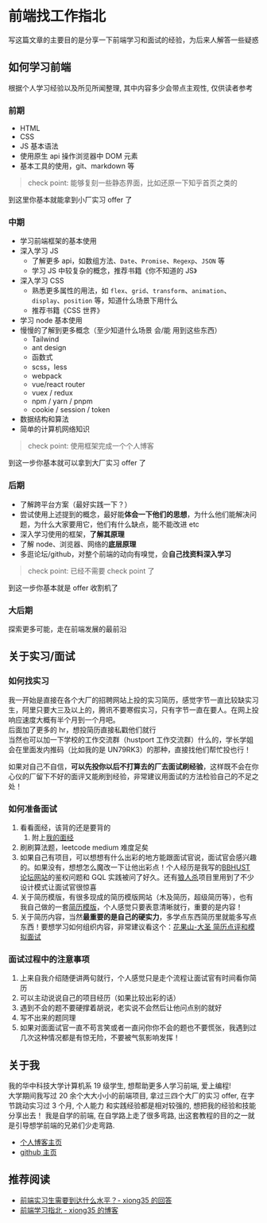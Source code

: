 # 前端找工作指北

写这篇文章的主要目的是分享一下前端学习和面试的经验，为后来人解答一些疑惑

## 如何学习前端

根据个人学习经验以及所见所闻整理, 其中内容多少会带点主观性, 仅供读者参考

### 前期

- HTML
- CSS
- JS 基本语法
- 使用原生 api 操作浏览器中 DOM 元素
- 基本工具的使用，git、markdown 等

> check point: 能够复刻一些静态界面，比如还原一下知乎首页之类的

到这里你基本就能拿到小厂实习 offer 了

### 中期

- 学习前端框架的基本使用
- 深入学习 JS
  - 了解更多 api，如数组方法、`Date`、`Promise`、`Regexp`、`JSON` 等
  - 学习 JS 中较复杂的概念，推荐书籍《你不知道的 JS》
- 深入学习 CSS
  - 熟悉更多属性的用法，如 `flex`、`grid`、`transform`、`animation`、`display`、`position` 等，知道什么场景下用什么
  - 推荐书籍《CSS 世界》
- 学习 node 基本使用
- 慢慢的了解到更多概念（至少知道什么场景 会/能 用到这些东西）
  - Tailwind
  - ant design
  - 函数式
  - scss，less
  - webpack
  - vue/react router
  - vuex / redux
  - npm / yarn / pnpm
  - cookie / session / token
- 数据结构和算法
- 简单的计算机网络知识

> check point: 使用框架完成一个个人博客

到这一步你基本就可以拿到大厂实习 offer 了

### 后期

- 了解跨平台方案（最好实践一下？）
- 尝试使用上述提到的概念，最好能**体会一下他们的思想**，为什么他们能解决问题，为什么大家要用它，他们有什么缺点，能不能改进 etc
- 深入学习使用的框架，**了解其原理**
- 了解 node、浏览器、网络的**底层原理**
- 多逛论坛/github，对整个前端的动向有嗅觉，会**自己找资料深入学习**

> check point: 已经不需要 check point 了

到这一步你基本就是 offer 收割机了

### 大后期

探索更多可能，走在前端发展的最前沿

## 关于实习/面试

### 如何找实习

我一开始是直接在各个大厂的招聘网站上投的实习简历，感觉字节一直比较缺实习生，阿里只要大三及以上的，腾讯不要寒假实习，只有字节一直在要人。在网上投响应速度大概有半个月到一个月吧。  
后面加了更多的 hr，想投简历直接私戳他们就行  
当然也可以加一下学校的工作交流群（hustport 工作交流群）什么的，学长学姐会在里面发内推码（比如我的是 UN79RK3）的那种，直接找他们帮忙投也行！

如果对自己不自信，**可以先投你以后不打算去的厂去面试刷经验**，这样既不会在你心仪的厂留下不好的面评又能刷到经验，非常建议用面试的方法检验自己的不足之处！

### 如何准备面试

1. 看看面经，该背的还是要背的
   1. 附上[我的面经](http://www.xiong35.cn/blog3.0/posts?kw=%E9%9D%A2%E7%BB%8F)
2. 刷刷算法题，leetcode medium 难度足矣
3. 如果自己有项目，可以想想有什么出彩的地方能跟面试官说，面试官会感兴趣的。如果没有，想想怎么魔改一下让他出彩点！个人经历是我写的[BBHUST 论坛网站](https://bb.hust.online)的鉴权问题和 GQL 实践被问了好久。还有[狼人杀](https://github.com/xiong35/werewolf)项目里用到了不少设计模式让面试官很惊喜
4. 关于简历模版，有很多现成的简历模版网站（木及简历，超级简历等），也有我自己做的一套[简历模版](https://github.com/xiong35/resume)，个人感觉只要表意清晰就行，重要的是内容！
5. 关于简历内容，当然**最重要的是自己的硬实力**，多学点东西简历里就能多写点东西！要想学习如何组织内容，非常建议看这个：[花果山-大圣 简历点评和模拟面试](https://space.bilibili.com/26995758/channel/seriesdetail)

### 面试过程中的注意事项

1. 上来自我介绍随便讲两句就行，个人感觉只是走个流程让面试官有时间看你简历
2. 可以主动说说自己的项目经历（如果比较出彩的话）
3. 遇到不会的题不要硬撑着胡说，老实说不会然后让他问点别的就好
4. 写不出来的题同理
5. 如果对面面试官一直不苟言笑或者一直问你你不会的题也不要慌张，我遇到过几次这种情况都是有惊无险，不要被气氛影响发挥！

## 关于我

我的华中科技大学计算机系 19 级学生, 想帮助更多人学习前端, 爱上编程!  
大学期间我写过 20 余个大大小小的前端项目, 拿过三四个大厂的实习 offer, 在字节跳动实习过 3 个月, 个人能力
和实践经验都是相对较强的, 想把我的经验和技能分享出去！
我是自学的前端, 在自学路上走了很多弯路, 出这套教程的目的之一就是引导想学前端的兄弟们少走弯路.

- [个人博客主页](http://www.xiong35.cn)
- [github 主页](https://github.com/xiong35)

## 推荐阅读

- [前端实习生需要到达什么水平？- xiong35 的回答](https://www.zhihu.com/question/268805647/answer/2259898634)
- [前端学习指北 - xiong35 的博客](http://www.xiong35.cn/blog3.0/post/614d9871f166d62decd2c886)
